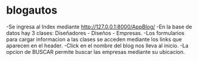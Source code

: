 # blogautos

-Se ingresa al Index mediante http://127.0.0.1:8000/AppBlog/
-En la base de datos hay 3 clases: Diseñadores - Diseños - Empresas.
-Los formularios para cargar informacion a las clases se acceden mediante los links que aparecen en el header.
-Click en el nombre del blog nos lleva al inicio.
-La opcion de BUSCAR permite buscar las empresas mediante su ubicacion.